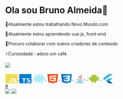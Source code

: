 ###  <h1>Ola sou Bruno Almeida👋</h1> 

🔭Atualmente estou trabalhando Novo Mundo.com

🌱Atualmente estou aprendendo vue.js, front-end

👯Procuro colaborar com outros criadores de conteúdo

⚡Curiosidade : adoro um café.

<div>
  <a href="https://github.com/BnOdev">
  <img height="180em" src="https://github-readme-stats.vercel.app/api?username=BnOdev&show_icons=true&theme=gotham&include_all_commits=true&count_private=true"/>
  
</div>

 <div style="display: inline_block"><br>
  <img align="center" alt="BnO-Js" height="30" width="40" src="https://raw.githubusercontent.com/devicons/devicon/master/icons/javascript/javascript-plain.svg">
  <img align="center" alt="BnO-Ts" height="30" width="40" src="https://raw.githubusercontent.com/devicons/devicon/master/icons/typescript/typescript-plain.svg">
  <img align="center" alt="BnO-React" height="30" width="40" src="https://raw.githubusercontent.com/devicons/devicon/master/icons/react/react-original.svg">
  <img align="center" alt="BnO-HTML" height="30" width="40" src="https://raw.githubusercontent.com/devicons/devicon/master/icons/html5/html5-original.svg">
  <img align="center" alt="BnO-CSS" height="30" width="40" src="https://raw.githubusercontent.com/devicons/devicon/master/icons/css3/css3-original.svg">
  <img align="center" alt="BnO-Java" height="30" width="40" src="https://raw.githubusercontent.com/devicons/devicon/master/icons/java/java-original.svg">    
  <img align="center" alt="BnO-Android" height="30" width="40" src="https://raw.githubusercontent.com/devicons/devicon/master/icons/android/android-plain.svg">
  <img align="center" alt="BnO-Flutter" height="30" width="40" src="https://raw.githubusercontent.com/devicons/devicon/master/icons/flutter/flutter-original.svg">
  
</div>
  #
<div>  
 <a href = "mailto:bruno.desenvolvimento@gmail.com"><img src="https://img.shields.io/badge/-Gmail-%23333?style=for-the-badge&logo=gmail&logoColor=white" target="_blank"></a>
 <a href="https://www.linkedin.com/in/bruno-silva-de-almeida-4bb35551/" target="_blank"><img src="https://img.shields.io/badge/-LinkedIn-%230077B5?style=for-the-badge&logo=linkedin&logoColor=white" target="_blank"></a> 
</div>


